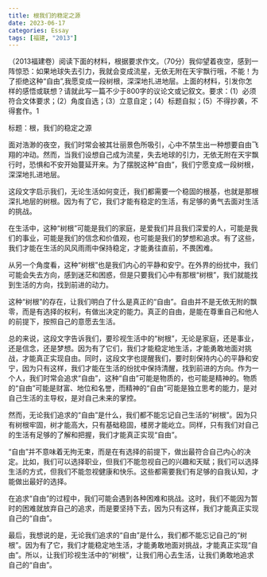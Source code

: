 ```yaml
---
title: 根我们的稳定之源
date: 2023-06-17
categories: Essay
tags: [福建, "2013"]
---
```


（2013福建卷）阅读下面的材料，根据要求作文。（70分）我仰望着夜空，感到一阵惊恐：如果地球失去引力，我就会变成流星，无依无附在天宇飘行哦，不能！为了拒绝这种“自由”,我愿变成一段树根，深深地扎进地层。上面的材料，引发你怎样的感悟或联想？请就此写一篇不少于800字的议论文或记叙文。要求：(1）必须符合文体要求；(2）角度自选；(3）立意自定；(4）标题自拟；(5）不得抄袭，不得套作。1

标题：根，我们的稳定之源

面对浩渺的夜空，我们时常会被其壮丽景色所吸引，心中不禁生出一种想要自由飞翔的冲动。然而，当我们设想自己成为流星，失去地球的引力，无依无附在天宇飘行时，恐惧和不安开始蔓延开来。为了摆脱这种“自由”，我们宁愿变成一段树根，深深地扎进地层。

这段文字启示我们，无论生活如何变迁，我们都需要一个稳固的根基，也就是那根深扎地层的树根。因为有了它，我们才能有稳定的生活，有足够的勇气去面对生活的挑战。

在生活中，这种“树根”可能是我们的家庭，是爱我们并且我们深爱的人，可能是我们的事业，可能是我们的信念和价值观，也可能是我们的梦想和追求。有了这些，我们才能在生活的风风雨雨中保持稳定，才能勇往直前，不畏困难。

从另一个角度看，这种“树根”也是我们内心的平静和安宁。在外界的纷扰中，我们可能会失去方向，感到迷茫和困惑，但是只要我们心中有那根“树根”，我们就能找到生活的方向，找到前进的动力。

这种“树根”的存在，让我们明白了什么是真正的“自由”。自由并不是无依无附的飘零，而是有选择的权利，有做出决定的能力。真正的自由，是能在尊重自己和他人的前提下，按照自己的意愿去生活。

总的来说，这段文字告诉我们，要珍视生活中的“树根”，无论是家庭，还是事业，还是信念，还是梦想。因为有了它们，我们才能稳定地生活，才能勇敢地面对挑战，才能真正实现自由。同时，这段文字也提醒我们，要时刻保持内心的平静和安宁，因为只有这样，我们才能在生活的纷扰中保持清醒，找到前进的方向。作为一个人，我们时常会追求“自由”，这种“自由”可能是物质的，也可能是精神的。物质的“自由”可能是财富、地位和名誉，而精神的“自由”可能是独立思考的能力，是对自己生活的主导权，是对自己未来的掌控。

然而，无论我们追求的“自由”是什么，我们都不能忘记自己生活的“树根”。因为只有树根牢固，树才能高大，只有基础稳固，楼房才能屹立。同样，只有我们对自己的生活有足够的了解和把握，我们才能真正实现“自由”。

“自由”并不意味着无拘无束，而是在有选择的前提下，做出最符合自己内心的决定。比如，我们可以选择职业，但我们不能忽视自己的兴趣和天赋；我们可以选择生活的方式，但我们不能忽视健康和快乐。这些都需要我们有足够的自我认知，才能做出最好的选择。

在追求“自由”的过程中，我们可能会遇到各种困难和挑战。这时，我们不能因为暂时的困难就放弃自己的追求，而是要坚持下去，因为只有这样，我们才能真正实现自己的“自由”。

最后，我想说的是，无论我们追求的“自由”是什么，我们都不能忘记自己的“树根”。因为有了它，我们才能稳定地生活，才能勇敢地面对挑战，才能真正实现“自由”。所以，让我们珍视生活中的“树根”，让我们用心去生活，让我们勇敢地追求自己的“自由”。